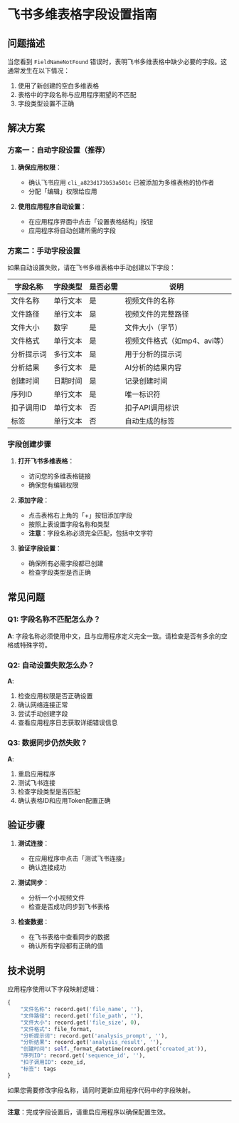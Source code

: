 # 飞书多维表格字段设置指南

## 问题描述

当您看到 `FieldNameNotFound` 错误时，表明飞书多维表格中缺少必要的字段。这通常发生在以下情况：

1. 使用了新创建的空白多维表格
2. 表格中的字段名称与应用程序期望的不匹配
3. 字段类型设置不正确

## 解决方案

### 方案一：自动字段设置（推荐）

1. **确保应用权限**：
   - 确认飞书应用 `cli_a823d173b53a501c` 已被添加为多维表格的协作者
   - 分配「编辑」权限给应用

2. **使用应用程序自动设置**：
   - 在应用程序界面中点击「设置表格结构」按钮
   - 应用程序将自动创建所需的字段

### 方案二：手动字段设置

如果自动设置失败，请在飞书多维表格中手动创建以下字段：

| 字段名称 | 字段类型 | 是否必需 | 说明 |
|---------|---------|---------|------|
| 文件名称 | 单行文本 | 是 | 视频文件的名称 |
| 文件路径 | 单行文本 | 是 | 视频文件的完整路径 |
| 文件大小 | 数字 | 是 | 文件大小（字节） |
| 文件格式 | 单行文本 | 是 | 视频文件格式（如mp4、avi等） |
| 分析提示词 | 多行文本 | 是 | 用于分析的提示词 |
| 分析结果 | 多行文本 | 是 | AI分析的结果内容 |
| 创建时间 | 日期时间 | 是 | 记录创建时间 |
| 序列ID | 单行文本 | 是 | 唯一标识符 |
| 扣子调用ID | 单行文本 | 否 | 扣子API调用标识 |
| 标签 | 单行文本 | 否 | 自动生成的标签 |

### 字段创建步骤

1. **打开飞书多维表格**：
   - 访问您的多维表格链接
   - 确保您有编辑权限

2. **添加字段**：
   - 点击表格右上角的「+」按钮添加字段
   - 按照上表设置字段名称和类型
   - **注意**：字段名称必须完全匹配，包括中文字符

3. **验证字段设置**：
   - 确保所有必需字段都已创建
   - 检查字段类型是否正确

## 常见问题

### Q1: 字段名称不匹配怎么办？
**A**: 字段名称必须使用中文，且与应用程序定义完全一致。请检查是否有多余的空格或特殊字符。

### Q2: 自动设置失败怎么办？
**A**: 
1. 检查应用权限是否正确设置
2. 确认网络连接正常
3. 尝试手动创建字段
4. 查看应用程序日志获取详细错误信息

### Q3: 数据同步仍然失败？
**A**: 
1. 重启应用程序
2. 测试飞书连接
3. 检查字段类型是否匹配
4. 确认表格ID和应用Token配置正确

## 验证步骤

1. **测试连接**：
   - 在应用程序中点击「测试飞书连接」
   - 确认连接成功

2. **测试同步**：
   - 分析一个小视频文件
   - 检查是否成功同步到飞书表格

3. **检查数据**：
   - 在飞书表格中查看同步的数据
   - 确认所有字段都有正确的值

## 技术说明

应用程序使用以下字段映射逻辑：

```python
{
    "文件名称": record.get('file_name', ''),
    "文件路径": record.get('file_path', ''),
    "文件大小": record.get('file_size', 0),
    "文件格式": file_format,
    "分析提示词": record.get('analysis_prompt', ''),
    "分析结果": record.get('analysis_result', ''),
    "创建时间": self._format_datetime(record.get('created_at')),
    "序列ID": record.get('sequence_id', ''),
    "扣子调用ID": coze_id,
    "标签": tags
}
```

如果您需要修改字段名称，请同时更新应用程序代码中的字段映射。

---

**注意**：完成字段设置后，请重启应用程序以确保配置生效。